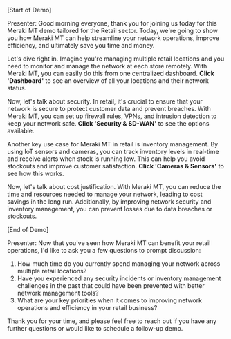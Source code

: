 [Start of Demo]

Presenter: Good morning everyone, thank you for joining us today for this Meraki MT demo tailored for the Retail sector. Today, we're going to show you how Meraki MT can help streamline your network operations, improve efficiency, and ultimately save you time and money.

Let's dive right in. Imagine you're managing multiple retail locations and you need to monitor and manage the network at each store remotely. With Meraki MT, you can easily do this from one centralized dashboard. **Click 'Dashboard'** to see an overview of all your locations and their network status.

Now, let's talk about security. In retail, it's crucial to ensure that your network is secure to protect customer data and prevent breaches. With Meraki MT, you can set up firewall rules, VPNs, and intrusion detection to keep your network safe. **Click 'Security & SD-WAN'** to see the options available.

Another key use case for Meraki MT in retail is inventory management. By using IoT sensors and cameras, you can track inventory levels in real-time and receive alerts when stock is running low. This can help you avoid stockouts and improve customer satisfaction. **Click 'Cameras & Sensors'** to see how this works.

Now, let's talk about cost justification. With Meraki MT, you can reduce the time and resources needed to manage your network, leading to cost savings in the long run. Additionally, by improving network security and inventory management, you can prevent losses due to data breaches or stockouts.

[End of Demo]

Presenter: Now that you've seen how Meraki MT can benefit your retail operations, I'd like to ask you a few questions to prompt discussion:

1. How much time do you currently spend managing your network across multiple retail locations?
2. Have you experienced any security incidents or inventory management challenges in the past that could have been prevented with better network management tools?
3. What are your key priorities when it comes to improving network operations and efficiency in your retail business?

Thank you for your time, and please feel free to reach out if you have any further questions or would like to schedule a follow-up demo.
